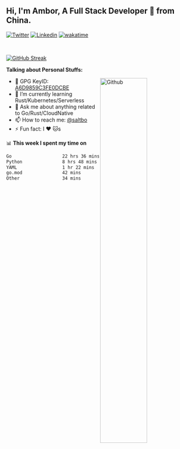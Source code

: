 ## Hi, I'm Ambor, A Full Stack Developer 🚀 from China.

[![Twitter](https://img.shields.io/badge/-saltbo-1ca0f1?style=flat&logo=twitter&logoColor=white)](https://twitter.com/rdsaltbo)
[![Linkedin](https://img.shields.io/badge/-saltbo-blue?style=flat&logo=Linkedin&logoColor=white)](https://www.linkedin.com/in/saltbo/)
[![wakatime](https://wakatime.com/badge/user/f82b1c77-faab-48cd-aef5-a12c0aff104b.svg)](https://wakatime.com/@f82b1c77-faab-48cd-aef5-a12c0aff104b)

&nbsp;  

[![GitHub Streak](http://github-readme-streak-stats.herokuapp.com?user=saltbo&hide_border=true&date_format=M%20j%5B%2C%20Y%5D)](https://git.io/streak-stats)

**Talking about Personal Stuffs:**
<!-- Any image aligned to the right. Beware the width  -->
<img width="50%" align="right" alt="Github" src="https://raw.githubusercontent.com/saltbo/saltbo/master/images/git-header.svg" />

- 🤘 GPG KeyID: [A6D9859C3FE0DCBE](https://saltbo.cn/pgp_keys.asc)
- 🌱 I’m currently learning Rust/Kubernetes/Serverless
- 💬 Ask me about anything related to Go/Rust/CloudNative
- 📫 How to reach me: [@saltbo](https://t.me/saltbo)
- ⚡ Fun fact: I :heart: :cat:s


📊 **This week I spent my time on**
<!--START_SECTION:waka-->

```txt
Go                   22 hrs 36 mins  ███████████████▒░░░░░░░░░   61.09 %
Python               8 hrs 48 mins   ██████░░░░░░░░░░░░░░░░░░░   23.82 %
YAML                 1 hr 22 mins    █░░░░░░░░░░░░░░░░░░░░░░░░   03.72 %
go.mod               42 mins         ▒░░░░░░░░░░░░░░░░░░░░░░░░   01.92 %
Other                34 mins         ▒░░░░░░░░░░░░░░░░░░░░░░░░   01.57 %
```

<!--END_SECTION:waka-->
